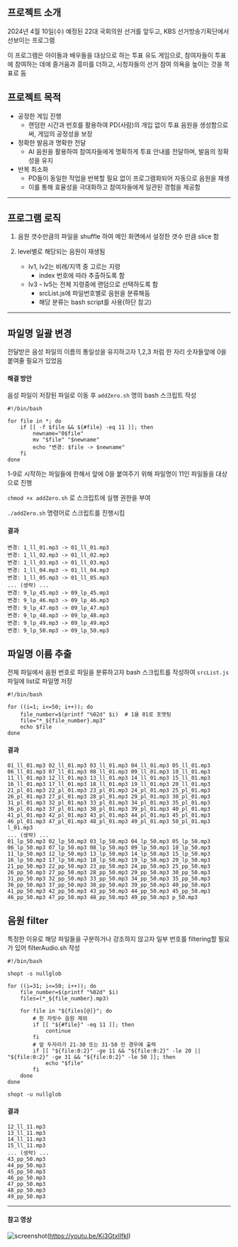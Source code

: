 ## 프로젝트 소개

2024년 4월 10일(수) 예정된 22대 국회의원 선거를 앞두고, KBS 선거방송기획단에서 선보이는 프로그램

이 프로그램은 아이돌과 배우들을 대상으로 하는 투표 유도 게임으로, 참여자들이 투표에 참여하는 데에 즐거움과 흥미를 더하고, 시청자들의 선거 참여 의욕을 높이는 것을 목표로  둠

## 프로젝트 목적

- 공정한 게임 진행
    -  랜덤한 시간과 번호를 활용하여 PD(사람)의 개입 없이 투표 음원을 생성함으로써, 게임의 공정성을 보장
- 정확한 발음과 명확한 전달
    - AI 음원을 활용하여 참여자들에게 명확하게 투표 안내를 전달하며, 발음의 정확성을 유지
- 반복 최소화
    - PD들이 동일한 작업을 반복할 필요 없이 프로그램화되어 자동으로 음원을 재생
    - 이를 통해 효율성을 극대화하고 참여자들에게 일관된 경험을 제공함

---

## 프로그램 로직

1. 음원 갯수만큼의 파일을 shuffle 하여 메인 화면에서 설정한 갯수 만큼 slice 함

2. level별로 해당되는 음원이 재생됨

    - lv1, lv2는 비례/지역 중 고르는 지령
        - index 번호에 따라 추출하도록 함
    - lv3 - lv5는 전체 지령중에 랜덤으로 선택하도록 함
        - srcList.js에 파일번호별로 음원을 분류해둠
        - 해당 분류는 bash script를 사용(하단 참고)

---

## 파일명 일괄 변경

전달받은 음성 파일의 이름의 통일성을 유지하고자 1,2,3 처럼 한 자리 숫자들앞에 0을 붙여줄 필요가 있었음

#### 해결 방안

음성 파일이 저장된 파일로 이동 후 `addZero.sh` 명의 bash 스크립트 작성

```
#!/bin/bash

for file in *; do
    if [[ -f $file && ${#file} -eq 11 ]]; then
        newname="0$file"
        mv "$file" "$newname"
        echo "변경: $file -> $newname"
    fi
done
```

1-9로 시작하는 파일들에 한해서 앞에 0을 붙여주기 위해 파일명이 11인 파일들을 대상으로 진행

`chmod +x addZero.sh` 로 스크립트에 실행 권한을 부여

`./addZero.sh` 명령어로 스크립트를 진행시킴

#### 결과

```
변경: 1_ll_01.mp3 -> 01_ll_01.mp3
변경: 1_ll_02.mp3 -> 01_ll_02.mp3
변경: 1_ll_03.mp3 -> 01_ll_03.mp3
변경: 1_ll_04.mp3 -> 01_ll_04.mp3
변경: 1_ll_05.mp3 -> 01_ll_05.mp3
... (생략) ...
변경: 9_lp_45.mp3 -> 09_lp_45.mp3
변경: 9_lp_46.mp3 -> 09_lp_46.mp3
변경: 9_lp_47.mp3 -> 09_lp_47.mp3
변경: 9_lp_48.mp3 -> 09_lp_48.mp3
변경: 9_lp_49.mp3 -> 09_lp_49.mp3
변경: 9_lp_50.mp3 -> 09_lp_50.mp3
```

## 파일명 이름 추출

전체 파일에서 음원 번호로 파일을 분류하고자 bash 스크립트를 작성하여 `srcList.js` 파일에 list로 파일명 저장

```
#!/bin/bash

for ((i=1; i<=50; i++)); do
    file_number=$(printf "%02d" $i)  # 1을 01로 포맷팅
    file="*_${file_number}.mp3"
    echo $file
done

```

#### 결과
```
01_ll_01.mp3 02_ll_01.mp3 03_ll_01.mp3 04_ll_01.mp3 05_ll_01.mp3 06_ll_01.mp3 07_ll_01.mp3 08_ll_01.mp3 09_ll_01.mp3 10_ll_01.mp3 11_ll_01.mp3 12_ll_01.mp3 13_ll_01.mp3 14_ll_01.mp3 15_ll_01.mp3 16_ll_01.mp3 17_ll_01.mp3 18_ll_01.mp3 19_ll_01.mp3 20_ll_01.mp3 21_pl_01.mp3 22_pl_01.mp3 23_pl_01.mp3 24_pl_01.mp3 25_pl_01.mp3 26_pl_01.mp3 27_pl_01.mp3 28_pl_01.mp3 29_pl_01.mp3 30_pl_01.mp3 31_pl_01.mp3 32_pl_01.mp3 33_pl_01.mp3 34_pl_01.mp3 35_pl_01.mp3 36_pl_01.mp3 37_pl_01.mp3 38_pl_01.mp3 39_pl_01.mp3 40_pl_01.mp3 41_pl_01.mp3 42_pl_01.mp3 43_pl_01.mp3 44_pl_01.mp3 45_pl_01.mp3 46_pl_01.mp3 47_pl_01.mp3 48_pl_01.mp3 49_pl_01.mp3 50_pl_01.mp3 l_01.mp3
... (생략) ...
01_lp_50.mp3 02_lp_50.mp3 03_lp_50.mp3 04_lp_50.mp3 05_lp_50.mp3 06_lp_50.mp3 07_lp_50.mp3 08_lp_50.mp3 09_lp_50.mp3 10_lp_50.mp3 11_lp_50.mp3 12_lp_50.mp3 13_lp_50.mp3 14_lp_50.mp3 15_lp_50.mp3 16_lp_50.mp3 17_lp_50.mp3 18_lp_50.mp3 19_lp_50.mp3 20_lp_50.mp3 21_pp_50.mp3 22_pp_50.mp3 23_pp_50.mp3 24_pp_50.mp3 25_pp_50.mp3 26_pp_50.mp3 27_pp_50.mp3 28_pp_50.mp3 29_pp_50.mp3 30_pp_50.mp3 31_pp_50.mp3 32_pp_50.mp3 33_pp_50.mp3 34_pp_50.mp3 35_pp_50.mp3 36_pp_50.mp3 37_pp_50.mp3 38_pp_50.mp3 39_pp_50.mp3 40_pp_50.mp3 41_pp_50.mp3 42_pp_50.mp3 43_pp_50.mp3 44_pp_50.mp3 45_pp_50.mp3 46_pp_50.mp3 47_pp_50.mp3 48_pp_50.mp3 49_pp_50.mp3 p_50.mp3

```

## 음원 filter

특정한 이유로 해당 파일들을 구분하거나 강조하지 않고자 일부 번호를 filtering할 필요가 있어 filterAudio.sh 작성

```
#!/bin/bash

shopt -s nullglob

for ((i=31; i<=50; i++)); do
    file_number=$(printf "%02d" $i)
    files=(*_${file_number}.mp3)

    for file in "${files[@]}"; do
        # 한 자릿수 음원 제외
        if [[ "${#file}" -eq 11 ]]; then
            continue
        fi
        # 앞 두자리가 21-30 또는 31-50 인 경우에 출력
        if [[ "${file:0:2}" -ge 11 && "${file:0:2}" -le 20 || "${file:0:2}" -ge 31 && "${file:0:2}" -le 50 ]]; then
            echo "$file"
        fi
    done
done

shopt -u nullglob

```

#### 결과

```
12_ll_11.mp3
13_ll_11.mp3
14_ll_11.mp3
15_ll_11.mp3
... (생략) ...
43_pp_50.mp3
44_pp_50.mp3
45_pp_50.mp3
46_pp_50.mp3
47_pp_50.mp3
48_pp_50.mp3
49_pp_50.mp3

```

---

#### 참고 영상

![screenshot](https://github.com/hansojin/kbs_stamp/assets/112622663/a659014a-080d-4792-a88e-710b881688e9)(https://youtu.be/Ki3GtxlIfkI)
